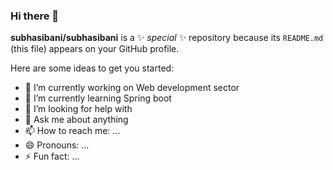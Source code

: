 ### Hi there 👋


**subhasibani/subhasibani** is a ✨ _special_ ✨ repository because its `README.md` (this file) appears on your GitHub profile.

Here are some ideas to get you started:

- 🔭 I’m currently working on Web development sector
- 🌱 I’m currently learning Spring boot
- 🤔 I’m looking for help with 
- 💬 Ask me about anything
- 📫 How to reach me: ...
- 😄 Pronouns: ...
- ⚡ Fun fact: ...
